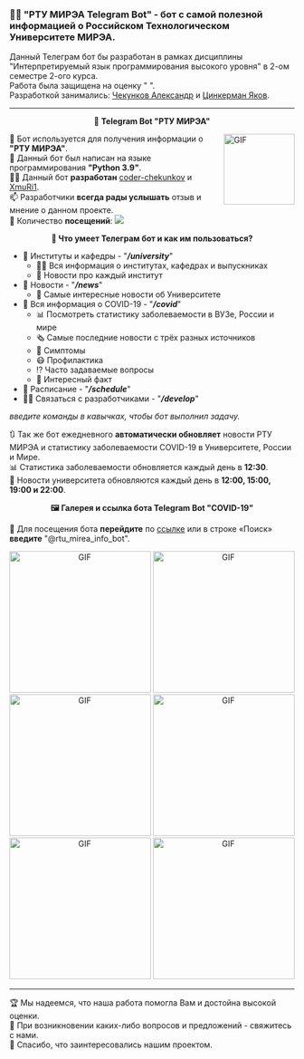 ### 👨‍🎓 "РТУ МИРЭА Telegram Bot" - бот с самой полезной информацией о Российском Технологическом Университете МИРЭА.

Данный Телеграм бот бы разработан в рамках дисциплины "Интерпретируемый язык программирования высокого уровня" в 2-ом семестре 2-ого курса. </br>
Работа была защищена на оценку " ". </br>
Разработкой занимались: [Чекунков Александр](https://vk.com/coder_chekunkov) и [Цинкерман Яков](https://vk.com/xmuri1). 

---
 
 <p align="center">
 🤖 <b> Telegram Bot "РТУ МИРЭА"</b>  
 </p>
 

 <img align="right" alt="GIF" src="https://github.com/coder-chekunkov/covid19-telegram-bot/blob/main/documents/logo.png" width="125" />
 
🏢 Бот используется для получения информации о **"РТУ МИРЭА"**. <br/>
🐍 Данный бот был написан на языке программирования **"Python 3.9"**. <br/>
🧑‍💻 Данный бот **разработан** [coder-chekunkov](https://github.com/coder-chekunkov) и [XmuRi1](https://github.com/XmuRi1). <br/>
📫 Разработчики **всегда рады услышать** отзыв и мнение о данном проекте. <br/>
👀 Количество **посещений**: ![](https://visitor-badge.glitch.me/badge?page_id=coder-chekunkov.covid19-telegram-bot)

 <p align="center">
   <b> 🔋 Что умеет Телеграм бот и как им пользоваться?</b>  
 </p>

- 🏢 Институты и кафедры - "***/university***"
  - 🧑‍🎓 Вся информация о институтах, кафедрах и выпускниках
  - 📜 Новости про каждый институт
- 📰 Новости - "***/news***"
   - 🤔 Самые интересные новости об Университете
- 🦠 Вся информация о COVID-19 - "***/covid***"
  - 📊 Посмотреть статистику заболеваемости в ВУЗе, России и мире
  - 🗞️ Самые последние новости с трёх разных источников
  - 🤕 Симптомы
  - 😷 Профилактика
  - ⁉️ Часто задаваемые вопросы
  - 🤔 Интересный факт
- 🧾 Расписание - "***/schedule***"
 - 🧑‍💻 Связаться с разработчиками - "***/develop***"

*введите команды в кавычках, чтобы бот выполнил задачу.*

🔃 Так же бот ежедневного **автоматически обновляет** новости РТУ МИРЭА и статистику заболеваемости COVID-19 в Университете, России и Мире. <br/>
📊 Статистика заболеваемости обновляется каждый день в **12:30**. <br/>
📰 Новости университета обновляются каждый день в **12:00, 15:00, 19:00 и 22:00**. <br/>

<p align="center">
   <b> 🖼️ Галерея и ссылка бота Telegram Bot "COVID-19" </b>  
</p>
 
 🔗 Для посещения бота **перейдите** по [ссылке](https://t.me/rtu_mirea_info_bot) или в строке «Поиск» **введите** "@rtu_mirea_info_bot".
 
<p align="center">
 <img alt="GIF" src="https://github.com/coder-chekunkov/covid19-telegram-bot/blob/main/documents/img_001.jpg" width="250"/>
 <img alt="GIF" src="https://github.com/coder-chekunkov/covid19-telegram-bot/blob/main/documents/img_002.jpg" width="250"/>
 <img alt="GIF" src="https://github.com/coder-chekunkov/covid19-telegram-bot/blob/main/documents/img_003.jpg" width="250"/>
 <img alt="GIF" src="https://github.com/coder-chekunkov/covid19-telegram-bot/blob/main/documents/img_004.jpg" width="250"/>
 <img alt="GIF" src="https://github.com/coder-chekunkov/covid19-telegram-bot/blob/main/documents/img_005.jpg" width="250"/>
 <img alt="GIF" src="https://github.com/coder-chekunkov/covid19-telegram-bot/blob/main/documents/img_006.jpg" width="250"/>
</p>

---

🏆 Мы надеемся, что наша работа помогла Вам и достойна высокой оценки. <br/>
📧 При возникновении каких-либо вопросов и предложений - свяжитесь с нами. <br/>
🤝 Спасибо, что заинтересовались нашим проектом.
